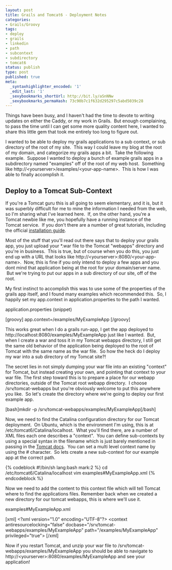```yaml
---
layout: post
title: Grails and Tomcat6 - Deployment Notes
categories:
- Grails/Groovy
tags:
- deploy
- grails
- linkedin
- path
- subcontext
- subdirectory
- tomcat6
status: publish
type: post
published: true
meta:
  _syntaxhighlighter_encoded: '1'
  _edit_last: '1'
  _sexybookmarks_shortUrl: http://bit.ly/aSnNNw
  _sexybookmarks_permaHash: 73c90b7c1f632d295297c5abd5039c28
---
```

<p>Things have been busy, and I haven't had the time to devote to writing updates on either the Caddy, or my work in Grails.  But enough complaining, to pass the time until I can get some more quality content here, I wanted to share this little gem that took me entirely too long to figure out.</p>

<p>I wanted to be able to deploy my grails applications to a sub context, or sub directory of the root of my site.  This way I could leave my blog at the root of my domain, and categorize my grails apps a bit.  Take the following example.  Suppose I wanted to deploy a bunch of example grails apps in a subdirectory named "examples" off of the root of my web host.  Something like http://&lt;yourserver&gt;/examples/&lt;your-app-name&gt;.  This is how I was able to finally accomplish it.</p>

<h2>Deploy to a Tomcat Sub-Context</h2>
<p>If you're a Tomcat guru this is all going to seem elementary, and it is, but it was superbly difficult for me to mine the information I needed from the web, so I'm sharing what I've learned here.  If, on the other hand, you're a Tomcat newbie like me, you hopefully have a running instance of the Tomcat service.  If you don't there are a number of great tutorials, including the official <a href="http://tomcat.apache.org/tomcat-6.0-doc/appdev/installation.html">installation guide</a>.</p>

<p>Most of the stuff that you'll read out there says that to deploy your grails app, you just upload your *.war file to the Tomcat "webapps" directory and you're in business.  This is true, but of course when you do this, you just end up with a URL that looks like http://&lt;yourserver&gt;:8080/&lt;your-app-name&gt;.  Now, this is fine if you only intend to deploy a few apps and you dont mind that application being at the root for your domain/server name.  But we're trying to put our apps in a sub directory of our site, off of the root.</p>

<p>My first instinct to accomplish this was to use some of the properties of the grails app itself, and I found many examples which recommended this.  So, I happily set my app.context in application.properties to the path I wanted.</p>
<p class="filename">application.properties (snippet)</p>
[groovy] app.context=/examples/MyExampleApp [/groovy]

<p>This works great when I do a grails run-app, I get the app deployed to http://localhost:8080/examples/MyExampleApp just like I wanted.  But, when I create a war and toss it in my Tomcat webapps directory, I still get the same old behavior of the application being deployed to the root of Tomcat with the same name as the war file.  So how the heck do I deploy my war into a sub directory of my Tomcat site?!</p>

<p>The secret lies in not simply dumping your war file into an existing "context" for Tomcat, but instead creating your own, and pointing that context to your war file. The first step toward this is to prepare a place for our webapp directories, outside of the Tomcat root webapp directory.  I choose /srv/tomcat-webapps but you're obviously welcome to put this anywhere you like.  So let's create the directory where we're going to deploy our first example app.</p>

[bash]mkdir -p /srv/tomcat-webapps/examples/MyExampleApp[/bash]

<p>Now, we need to find the Catalina configuration directory for our Tomcat deployment.  On Ubuntu, which is the environment I'm using, this is at /etc/tomcat6/Catalina/localhost.  What you'll find there, are a number of XML files each one describes a "context".  You can define sub-contexts by using a special syntax in the filename which is just barely mentioned in passing in the <a href="http://tomcat.apache.org/tomcat-6.0-doc/config/context.html#Introduction">Tomcat docs</a>.  You can set a multi level context name by using the # character.  So lets create a new sub-context for our example app at the correct path.</p>

{% codeblock #!/bin/sh lang:bash mark:2 %}
cd /etc/tomcat6/Catalina/localhost
vim examples#MyExampleApp.xml
{% endcodeblock %}

<p>Now we need to add the content to this context file which will tell Tomcat where to find the applications files. Remember back when we created a new directory for our tomcat webapps, this is where we'll use it.</p>

<p class="filename">examples#MyExampleApp.xml</p>
[xml]
&lt;?xml version=&quot;1.0&quot; encoding=&quot;UTF-8&quot;?&gt;
&lt;context antiresourcelocking=&quot;false&quot;
docbase=&quot;/srv/tomcat-webapps/examples/MyExampleApp&quot; path=&quot;/examples/MyExampleApp&quot; privileged=&quot;true&quot;&gt;
[/xml]

<p>Now if you restart Tomcat, and unzip your war file to /srv/tomcat-webapps/examples/MyExampleApp you should be able to navigate to http://&lt;yourserver&gt;:8080/examples/MyExampleApp and see your application!</p>

